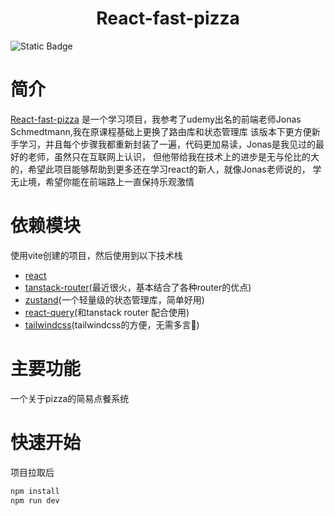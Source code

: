 <h1 style="text-align: center">React-fast-pizza</h1>

![Static Badge](https://img.shields.io/badge/react-18.3.1-%3Cgreen%3E)

# 简介

[React-fast-pizza](https://github.com/Win-Hao/react-fast-pizza)
是一个学习项目，我参考了udemy出名的前端老师Jonas
Schmedtmann,我在原课程基础上更换了路由库和状态管理库
该版本下更方便新手学习，并且每个步骤我都重新封装了一遍，代码更加易读，Jonas是我见过的最好的老师，虽然只在互联网上认识，
但他带给我在技术上的进步是无与伦比的大的，希望此项目能够帮助到更多还在学习react的新人，就像Jonas老师说的，
学无止境，希望你能在前端路上一直保持乐观激情

# 依赖模块

使用vite创建的项目，然后使用到以下技术栈

- [react](https://react.dev/)
- [tanstack-router](https://tanstack.com/)(最近很火，基本结合了各种router的优点)
- [zustand](https://zustand-demo.pmnd.rs/)(一个轻量级的状态管理库，简单好用)
- [react-query](https://tanstack.com/query/latest)(和tanstack router 配合使用)
- [tailwindcss](https://tailwindcss.com/)(tailwindcss的方便，无需多言🤩)

# 主要功能

一个关于pizza的简易点餐系统

# 快速开始

项目拉取后

```bash
npm install
npm run dev
```